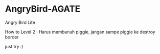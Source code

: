 # AngryBird-AGATE
 Angry Bird Lite
 
 How to Level 2 :
 Harus membunuh piggie, jangan sampe piggie ke destroy border
 
 just try :)
